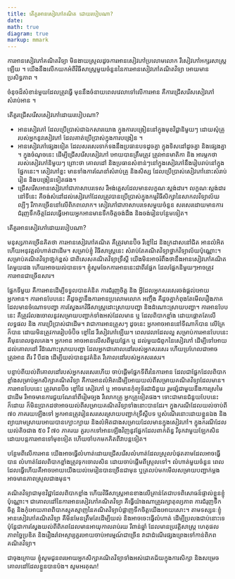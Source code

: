 ```yaml
---
title: តើគួរអានសៀវភៅគណិត ដោយរបៀបណា?
date: 
math: true
diagram: true
markup: mmark
---
```

ការអាន​សៀវភៅ​គណិតវិទ្យា មិនងាយស្រួល​ដូចការអាន​សៀវភៅប្រលោមលោក រឺសៀវភៅ​អក្សរសាស្ត្រ​ឡើយ ។ យើងនឹងលើកយក​អំពី​វិធីសាស្ត្រ​មួយ​ចំនួននៃការ​អានសៀវភៅ​គណិតវិទ្យា អោយមាន​ប្រសិទ្ធភាព ។ 

ចំនុចដ៏សំខាន់មួយដែលត្រូវធ្វើ មុននឹងចំនាយពេលវេលា​ទៅលើការអាន គឺការជ្រើសរើសសៀវភៅសំរាប់អាន ។ 

តើគួរជ្រើសរើស​សៀវភៅដោយរបៀបណា?

- អានសៀវភៅ ដែលប្រើប្រាស់ជាឯកសារយោង ក្នុងការបង្រៀននៅក្នុងមុខវិជ្ជានិមួយៗ ដោយសុំគ្រូរបស់អ្នក​នូវសៀវភៅ ដែលគាត់ប្រើប្រាស់ក្នុងការបង្រៀន ។
- អានសៀវភៅ​ផ្សេងទៀត ដែលសរសេរទាក់ទងនឹងប្រធានបទដូចគ្នា ក្នុងទិសដៅដូចគ្នា និងផ្សេងគ្នា ។ ក្នុងចំណុចនេះ ដើម្បីជ្រើសរើសសៀវភៅ អោយបានត្រឹមត្រូវ ត្រូវអានមាតិកា និង អារម្ភកថា របស់សៀវភៅនិមួយៗ ព្រោះថា គោលដៅ និងប្រធានសំខាន់ៗនៅក្នុងសៀវភៅនឹងរៀបរាប់នៅក្នុងផ្នែកនេះ។ សៀវភៅខ្លះ មានទាំងការណែនាំសំរាប់គ្រូ និងសិស្ស ដែលប្រើប្រាស់សៀវភៅនោះសំរាប់រៀន និងបង្រៀនទៀតផង។
- ជ្រើសរើសអានសៀវភៅជាភាសាបរទេស រឺអង់គ្លេសដែលមានលក្ខណៈស្តង់ដារ។ លក្ខណៈស្តង់ដារនៅទីនេះ គឺចង់សំដៅដល់សៀវភៅដែលត្រូវបានប្រើប្រាស់ក្នុង​កម្មវិធីសិក្សានៃ​សាកល​វិទ្យាល័យល្បីៗ រឺភាគច្រើននៅលើពិភពលោក។ សៀវភៅជាភាសាបរទេសមួយចំនួន សរសេរដោយមានការជំរុញទឹកចិត្តដែលធ្វើអោយអ្នកអានមាន​ទឹកចិត្តចង់ដឹង និងចង់រៀនបន្ថែមទៀត។

តើគួរអានសៀវភៅដោយរបៀបណា?

មនុស្សភាគច្រើនគិតថា ការអានសៀវភៅគណិត គឺត្រូវមានប៊ិច រឺខ្មៅដៃ និងក្រដាសនៅជិត អានលំអិត ហើយអនុវត្តលំហាត់ជាដើម។ សម្រាប់ខ្ញុំ វិធីសាស្ត្រនេះ សំរាប់តែគណិតវិទ្យាថ្នាក់វិទ្យាល័យប៉ុណ្ណោះ។ សម្រាប់គណិតវិទ្យាថា្នក់ខ្ពស់ ជាពិសេសគណិតវិទ្យាទ្រឹស្តី យើងមិនអាចរំពឹងថានឹងអានសៀវភៅគណិតតែមួយដង ហើយអាចយល់បានទេ។ ខ្ញុំសូមចែកការអាននេះជាពីរផ្នែក ដែលផ្នែកនិមួយៗអាចត្រូវការអានជាច្រើនសារ។

ផ្នែកទីមួយ គឺការអានដើម្បីទទួលបានគំនិត ការជំរុញចិត្ត និង អ្វីដែលអ្នកសរសេរចង់ផ្តល់អោយអ្នកអាន។ ការអានបែបនេះ គឺដូចគ្នានឹងការអានប្រលោមលោក អញ្ចឹង គឺដូចគ្នាកំពុងតែមើលរឿងភាគ ដែលមានចំណោទបញ្ហា ការស្វែងរកវិធីសាស្ត្រដោះស្រាយបញ្ហា និងដំណោះស្រាយបញ្ហា។ ការអានបែបនេះ គឺត្រូវរំលងចោលនូវសម្រាយបញ្ជាក់ទាំងអស់ដែលមាន ឬ ដែលពិបាកខ្លាំង ដោយផ្តោតតែលើលទ្ធផល និង ការប្រើប្រាស់ជាដើម។ វាជាការអានត្រួសៗ ដូចនេះ អ្នកអាចអាននៅទីណាក៏បាន លើគ្រែក៏បាន ដោយមិនត្រូវការរៀបចំប៊ិច ខ្មៅដៃ រឺសៀវភៅឡើយ។ ពេលវេលាដែលល្អ សម្រាប់ការអានបែបនេះ គឺមុនពេលចូលគេង។ អ្នកអាន អាចអានលើសពីមួយផ្នែក ឬ ដល់មួយជំពូកនៃសៀវភៅ ដើម្បីទៅអោយដល់គោលដៅ រឺដំណោះស្រាយបញ្ហា ដែលអ្នកជាគោលដៅរបស់អ្នកសរសេរ ហើយប្រហែលជាអាចត្រូវអាន ពីរ រឺ បីដង ដើម្បីយល់បាននូវគំនិត រឺគោលដៅរបស់អ្នកសរសេរ។

បន្ទាប់ពីយល់ពីគោលដៅរបស់អ្នកសរសេរហើយ ចាប់ផ្តើមផ្នែកទីពីរនៃការអាន ដែលជាផ្នែកដែលពិបាកខ្លាំងសម្រាប់អ្នកសិក្សាគណិតវិទ្យា គឺការអាន​លំអិត​ដើម្បីអោយ​យល់ពី​សម្រាយគណិតវិទ្យាដែលមាន។ ការអានបែបនេះ ត្រូវមានប៊ិច ខ្មៅដៃ សៀវភៅ ឬ អាចមានកុំព្យូទ័រជាជំនួយ រួមផ្សំជាមួយនឹងការស្រមៃជាដើម រឺអាចមានការជួយណែនាំពីរៀមច្បង រឺលោកគ្រូ អ្នកគ្រូទៀតផង។ ទោះជាមានជំនួយបែបនេះ ក៏ដោយ ក៏មិនប្រាកដថាអាចយល់ពីសម្រាយគណិតវិទ្យាទាំងនោះបានដែរ។ ក្នុងករណីដែលយល់ចាប់ពី ៧០ ភាគរយឡើងទៅ អ្នកអានត្រូវរៀនសរសេរស្រាយបញ្ជាក់ទ្រឹស្តីបទ ឬសំណើរនោះដោយខ្លួនឯង និងព្យាយាមស្រាយអោយបានក្បោះក្បាយ និងលំអិតជាងសម្រាយដែលមានក្នុងសៀវភៅ។ ក្នុងករណីដែលយល់តិចជាង ៥០ រឺ ៧០ ភាគរយ គួរបកទៅអានឡើងវិញនូវផ្នែកដែលពាក់ព័ន្ធ រឺទុកវាមួយឡែកសិន ដោយបន្តការអានទៅមុខទៀត ហើយចាំបកមកគិតពីវាបន្តទៀត។

បន្ថែមពីលើការអាន យើងអាចធ្វើលំហាត់ដោយជ្រើសរើសលំហាត់ដែលស្រួលបំផុតតាមដែលអាចធ្វើបាន លំហាត់ដែលពិបាកខ្លាំងត្រូវទុកចោលសិន ដោយចាប់ផ្តើមពីស្រួលទៅ។ លំហាត់មួយចំនួន ពេលដែលធ្វើហើយគឺអាចអោយយើងយល់មេរៀនបានច្រើនជាមុន ឬត្រលប់មកមើលសម្រាយបញ្ជាក់ម្តង អាចមានភាពស្រួលជាងមុន។

គណិតវិទ្យាជាមុខវិជ្ជាដែលពិបាកខ្លាំង ហើយវិធីសាស្ត្រអានខាងលើគ្រាន់តែជាបទពិសោធន៍ផ្ទាល់ខ្លួនខ្ញុំប៉ុណ្ណោះ។ ជាគោលដៅនៃការអានសៀវភៅគណិតវិទ្យា គឺធ្វើយ៉ាងណា​ត្រូវរក្សាតុល្យភាព ការជំរុញទឹកចិត្ត និងកុំអោយភាពពិបាកស្មុគស្មាញនៃគណិតវិទ្យាបំផ្លាញទឹកចិត្តយើងអោយសោះ។ តាមទស្សនៈខ្ញុំ អានសៀវភៅគណិតវិទ្យា គឺមិនមែនត្រឹមតែដើម្បីយល់ និងអាចចេះធ្វើលំហាត់ ដើម្បីប្រលងជាប់នោះទេ ប៉ុន្តែជាការស្វែងយល់ពីពិភពដែលមានអាយុកាលរាប់រយ រឺពាន់ឆ្នាំ ដែលមានប្រវត្តិសាស្ត្រ ហេតុផល ភាពច្នៃប្រឌិត និងរឿងរ៉ាវអស្ចារ្យគួរអោយចាប់អារម្មណ៍ជាច្រើន វាជាដំណើរផ្សងព្រេងទៅកាន់ពិភពគណិតវិទ្យា។

ជាចុងក្រោយ ខ្ញុំសូមជូនពរអោយអ្នកសិក្សាគណិតវិទ្យាទាំងអស់ជោគជ័យក្នុងការសិក្សា និងសម្រេចគោលដៅដែលខ្លួនបានប៉ង។
សូមអរគុណ!


